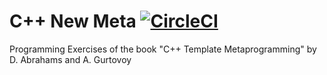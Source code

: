 # C++ New Meta [![CircleCI](https://circleci.com/gh/ArmageddonKnight/Cpp-New_Meta.svg?style=svg)](https://circleci.com/gh/ArmageddonKnight/Cpp-New_Meta)

Programming Exercises of the book "C++ Template Metaprogramming" by D. Abrahams and A. Gurtovoy
